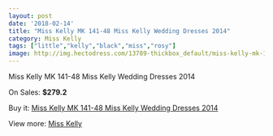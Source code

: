 ```yaml
---
layout: post
date: '2018-02-14'
title: "Miss Kelly MK 141-48 Miss Kelly Wedding Dresses 2014"
category: Miss Kelly
tags: ["little","kelly","black","miss","rosy"]
image: http://img.hectodress.com/13789-thickbox_default/miss-kelly-mk-141-48-miss-kelly-wedding-dresses-2014.jpg
---
```

Miss Kelly MK 141-48 Miss Kelly Wedding Dresses 2014

On Sales: **$279.2**
<a href="https://www.hectodress.com/miss-kelly/6688-miss-kelly-mk-141-48-miss-kelly-wedding-dresses-2014.html"><amp-img layout="responsive" width="600" height="600" src="//img.hectodress.com/13789-thickbox_default/miss-kelly-mk-141-48-miss-kelly-wedding-dresses-2014.jpg" alt="Miss Kelly MK 141-48 Miss Kelly Wedding Dresses 2014 0" /></a>
<a href="https://www.hectodress.com/miss-kelly/6688-miss-kelly-mk-141-48-miss-kelly-wedding-dresses-2014.html"><amp-img layout="responsive" width="600" height="600" src="//img.hectodress.com/13790-thickbox_default/miss-kelly-mk-141-48-miss-kelly-wedding-dresses-2014.jpg" alt="Miss Kelly MK 141-48 Miss Kelly Wedding Dresses 2014 1" /></a>

Buy it: [Miss Kelly MK 141-48 Miss Kelly Wedding Dresses 2014](https://www.hectodress.com/miss-kelly/6688-miss-kelly-mk-141-48-miss-kelly-wedding-dresses-2014.html "Miss Kelly MK 141-48 Miss Kelly Wedding Dresses 2014")

View more: [Miss Kelly](https://www.hectodress.com/115-miss-kelly "Miss Kelly")
